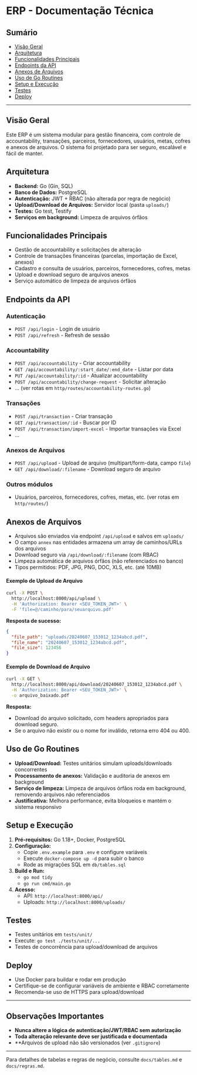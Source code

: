 # ERP - Documentação Técnica

## Sumário
- [Visão Geral](#visão-geral)
- [Arquitetura](#arquitetura)
- [Funcionalidades Principais](#funcionalidades-principais)
- [Endpoints da API](#endpoints-da-api)
- [Anexos de Arquivos](#anexos-de-arquivos)
- [Uso de Go Routines](#uso-de-go-routines)
- [Setup e Execução](#setup-e-execução)
- [Testes](#testes)
- [Deploy](#deploy)

---

## Visão Geral
Este ERP é um sistema modular para gestão financeira, com controle de accountability, transações, parceiros, fornecedores, usuários, metas, cofres e anexos de arquivos. O sistema foi projetado para ser seguro, escalável e fácil de manter.

## Arquitetura
- **Backend:** Go (Gin, SQL)
- **Banco de Dados:** PostgreSQL
- **Autenticação:** JWT + RBAC (não alterada por regra de negócio)
- **Upload/Download de Arquivos:** Servidor local (pasta `uploads/`)
- **Testes:** Go test, Testify
- **Serviços em background:** Limpeza de arquivos órfãos

## Funcionalidades Principais
- Gestão de accountability e solicitações de alteração
- Controle de transações financeiras (parcelas, importação de Excel, anexos)
- Cadastro e consulta de usuários, parceiros, fornecedores, cofres, metas
- Upload e download seguro de arquivos anexos
- Serviço automático de limpeza de arquivos órfãos

## Endpoints da API
### Autenticação
- `POST /api/login` - Login de usuário
- `POST /api/refresh` - Refresh de sessão

### Accountability
- `POST /api/accountability` - Criar accountability
- `GET /api/accountability/:start_date/:end_date` - Listar por data
- `PUT /api/accountability/:id` - Atualizar accountability
- `POST /api/accountability/change-request` - Solicitar alteração
- ... (ver rotas em `http/routes/accountability-routes.go`)

### Transações
- `POST /api/transaction` - Criar transação
- `GET /api/transaction/:id` - Buscar por ID
- `POST /api/transaction/import-excel` - Importar transações via Excel
- ...

### Anexos de Arquivos
- `POST /api/upload` - Upload de arquivo (multipart/form-data, campo `file`)
- `GET /api/download/:filename` - Download seguro de arquivo

### Outros módulos
- Usuários, parceiros, fornecedores, cofres, metas, etc. (ver rotas em `http/routes/`)

## Anexos de Arquivos
- Arquivos são enviados via endpoint `/api/upload` e salvos em `uploads/`
- O campo `annex` nas entidades armazena um array de caminhos/URLs dos arquivos
- Download seguro via `/api/download/:filename` (com RBAC)
- Limpeza automática de arquivos órfãos (não referenciados no banco)
- Tipos permitidos: PDF, JPG, PNG, DOC, XLS, etc. (até 10MB)

#### Exemplo de Upload de Arquivo

```bash
curl -X POST \
  http://localhost:8000/api/upload \
  -H 'Authorization: Bearer <SEU_TOKEN_JWT>' \
  -F 'file=@/caminho/para/seuarquivo.pdf'
```

**Resposta de sucesso:**
```json
{
  "file_path": "uploads/20240607_153012_1234abcd.pdf",
  "file_name": "20240607_153012_1234abcd.pdf",
  "file_size": 123456
}
```

#### Exemplo de Download de Arquivo

```bash
curl -X GET \
  http://localhost:8000/api/download/20240607_153012_1234abcd.pdf \
  -H 'Authorization: Bearer <SEU_TOKEN_JWT>' \
  -o arquivo_baixado.pdf
```

**Resposta:**
- Download do arquivo solicitado, com headers apropriados para download seguro.
- Se o arquivo não existir ou o nome for inválido, retorna erro 404 ou 400.

## Uso de Go Routines
- **Upload/Download:** Testes unitários simulam uploads/downloads concorrentes
- **Processamento de anexos:** Validação e auditoria de anexos em background
- **Serviço de limpeza:** Limpeza de arquivos órfãos roda em background, removendo arquivos não referenciados
- **Justificativa:** Melhora performance, evita bloqueios e mantém o sistema responsivo

## Setup e Execução
1. **Pré-requisitos:** Go 1.18+, Docker, PostgreSQL
2. **Configuração:**
   - Copie `.env.example` para `.env` e configure variáveis
   - Execute `docker-compose up -d` para subir o banco
   - Rode as migrações SQL em `db/tables.sql`
3. **Build e Run:**
   - `go mod tidy`
   - `go run cmd/main.go`
4. **Acesso:**
   - API: `http://localhost:8000/api/`
   - Uploads: `http://localhost:8000/uploads/`

## Testes
- Testes unitários em `tests/unit/`
- Execute: `go test ./tests/unit/...`
- Testes de concorrência para upload/download de arquivos

## Deploy
- Use Docker para buildar e rodar em produção
- Certifique-se de configurar variáveis de ambiente e RBAC corretamente
- Recomenda-se uso de HTTPS para upload/download

---

## Observações Importantes
- **Nunca altere a lógica de autenticação/JWT/RBAC sem autorização**
- **Toda alteração relevante deve ser justificada e documentada**
- **Arquivos de upload não são versionados (ver `.gitignore`)

---

Para detalhes de tabelas e regras de negócio, consulte `docs/tables.md` e `docs/regras.md`. 